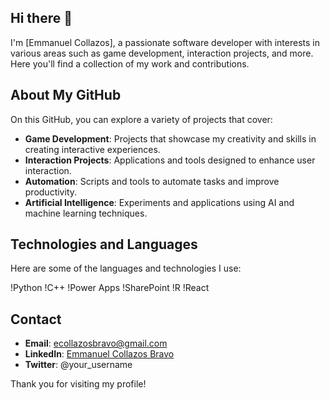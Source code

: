 ## Hi there 👋

I'm [Emmanuel Collazos], a passionate software developer with interests in various areas such as game development, interaction projects, and more. Here you'll find a collection of my work and contributions.

## About My GitHub

On this GitHub, you can explore a variety of projects that cover:

- **Game Development**: Projects that showcase my creativity and skills in creating interactive experiences.
- **Interaction Projects**: Applications and tools designed to enhance user interaction.
- **Automation**: Scripts and tools to automate tasks and improve productivity.
- **Artificial Intelligence**: Experiments and applications using AI and machine learning techniques.

## Technologies and Languages

Here are some of the languages and technologies I use:

!Python
!C++
!Power Apps
!SharePoint
!R
!React

## Contact

- **Email**: ecollazosbravo@gmail.com
- **LinkedIn**: [Emmanuel Collazos Bravo](https://www.linkedin.com/in/ecollazosbravo/)
- **Twitter**: @your_username

Thank you for visiting my profile!


<!--
**ecollazosbravo/ecollazosbravo** is a ✨ _special_ ✨ repository because its `README.md` (this file) appears on your GitHub profile.

Here are some ideas to get you started:

- 🔭 I’m currently working on ...
- 🌱 I’m currently learning ...
- 👯 I’m looking to collaborate on ...
- 🤔 I’m looking for help with ...
- 💬 Ask me about ...
- 📫 How to reach me: ...
- 😄 Pronouns: ...
- ⚡ Fun fact: ...
-->
